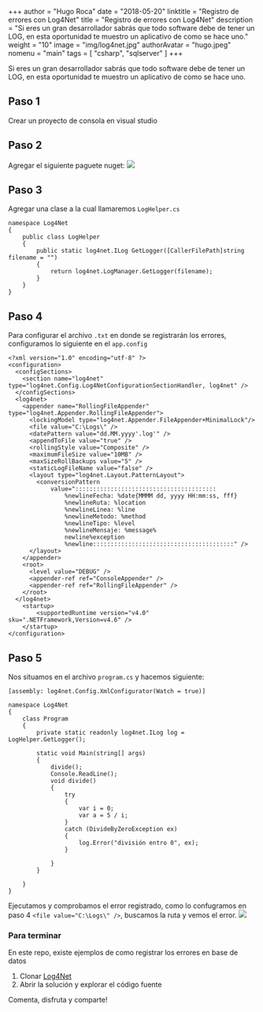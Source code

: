 +++
author = "Hugo Roca"
date =  "2018-05-20"
linktitle = "Registro de errores con Log4Net"
title =  "Registro de errores con Log4Net"
description = "Si eres un gran desarrollador sabrás que todo software debe de tener un LOG, en esta oportunidad te muestro un aplicativo de como se hace uno."
weight = "10"
image =  "img/log4net.jpg"
authorAvatar =  "hugo.jpeg"
nomenu = "main"
tags = [
    "csharp",
    "sqlserver"
]
+++

Si eres un gran desarrollador sabrás que todo software debe de tener un LOG, en esta oportunidad te muestro un aplicativo de como se hace uno.


## Paso 1
Crear un proyecto de consola en visual studio

## Paso 2
Agregar el siguiente paguete nuget:
![](https://image.ibb.co/bNiXep/1.png)

## Paso 3
Agregar una clase a la cual llamaremos ```LogHelper.cs```
```
namespace Log4Net
{
    public class LogHelper
    {
        public static log4net.ILog GetLogger([CallerFilePath]string filename = "")
        {
            return log4net.LogManager.GetLogger(filename);
        }
    }
}
```

## Paso 4
Para configurar el archivo ```.txt``` en donde se registrarán los errores, configuramos lo siguiente en el ```app.config```
```
<?xml version="1.0" encoding="utf-8" ?>
<configuration>
  <configSections>
    <section name="log4net" type="log4net.Config.Log4NetConfigurationSectionHandler, log4net" />
  </configSections>
  <log4net>
    <appender name="RollingFileAppender" type="log4net.Appender.RollingFileAppender">
      <lockingModel type="log4net.Appender.FileAppender+MinimalLock"/>
      <file value="C:\Logs\" />
      <datePattern value="dd.MM.yyyy'.log'" />
      <appendToFile value="true" />
      <rollingStyle value="Composite" />
      <maximumFileSize value="10MB" />
      <maxSizeRollBackups value="5" />
      <staticLogFileName value="false" />
      <layout type="log4net.Layout.PatternLayout">
        <conversionPattern 
            value="::::::::::::::::::::::::::::::::::::::::
                %newlineFecha: %date{MMMM dd, yyyy HH:mm:ss, fff} 
                %newlineRuta: %location 
                %newlineLinea: %line 
                %newlineMetodo: %method 
                %newlineTipo: %level 
                %newlineMensaje: %message%
                newline%exception
                %newline::::::::::::::::::::::::::::::::::::::::" />
      </layout>
    </appender>
    <root>
      <level value="DEBUG" />
      <appender-ref ref="ConsoleAppender" />
      <appender-ref ref="RollingFileAppender" />
    </root>
  </log4net>
    <startup> 
        <supportedRuntime version="v4.0" sku=".NETFramework,Version=v4.6" />
    </startup>
</configuration>
```

## Paso 5
Nos situamos en el archivo ```program.cs``` y hacemos siguiente:
```
[assembly: log4net.Config.XmlConfigurator(Watch = true)]

namespace Log4Net
{
    class Program
    {
        private static readonly log4net.ILog log = LogHelper.GetLogger();

        static void Main(string[] args)
        {
            divide();
            Console.ReadLine();
            void divide()
            {
                try
                {
                    var i = 0;
                    var a = 5 / i;
                }
                catch (DivideByZeroException ex)
                {
                    log.Error("división entro 0", ex);
                }

            }
        }

    }
}
```

Ejecutamos y comprobamos el error registrado, como lo confugramos en paso 4 ```<file value="C:\Logs\" />```, buscamos la ruta y vemos el error.
![](https://image.ibb.co/itOes9/2.png)

### Para terminar
En este repo, existe ejemplos de como registrar los errores en base de datos

1. Clonar [Log4Net](https://github.com/PORTAFOLIO-PROYECTOS/LOG4NET_PRINCIPIANTE_A_FIN)
2. Abrir la solución y explorar el código fuente

Comenta, disfruta y comparte! 